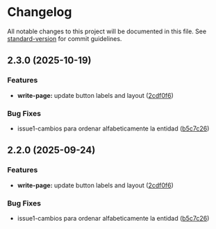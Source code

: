 # Changelog

All notable changes to this project will be documented in this file. See [standard-version](https://github.com/conventional-changelog/standard-version) for commit guidelines.

## 2.3.0 (2025-10-19)


### Features

* **write-page:** update button labels and layout ([2cdf0f6](https://github.com/YesidMG/SYX_Project/commit/2cdf0f690e1043ce97f293b6edd2dda91f3e16f9))


### Bug Fixes

* issue1-cambios para ordenar alfabeticamente la entidad ([b5c7c26](https://github.com/YesidMG/SYX_Project/commit/b5c7c266f21b39764c5ed7d108c81b9d0fcd76f5))

## 2.2.0 (2025-09-24)


### Features

* **write-page:** update button labels and layout ([2cdf0f6](https://github.com/YesidMG/SYX_Project/commit/2cdf0f690e1043ce97f293b6edd2dda91f3e16f9))


### Bug Fixes

* issue1-cambios para ordenar alfabeticamente la entidad ([b5c7c26](https://github.com/YesidMG/SYX_Project/commit/b5c7c266f21b39764c5ed7d108c81b9d0fcd76f5))
